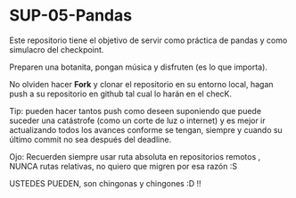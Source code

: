 # SUP-05-Pandas

Este repositorio tiene el objetivo de servir como práctica de pandas y como simulacro del checkpoint.

Preparen una botanita, pongan música y disfruten (es lo que importa).

No olviden hacer **Fork** y clonar el repositorio en su entorno local, hagan push a su repositorio en github tal cual lo harán en el checK.

Tip: pueden hacer tantos push como deseen suponiendo que puede suceder una catástrofe (como un corte de luz o internet) y es mejor ir actualizando todos los avances conforme se tengan, siempre y cuando su último commit no sea después del deadline.

Ojo: Recuerden siempre usar ruta absoluta en repositorios remotos , NUNCA rutas relativas, no quiero que migren por esa razón :S

USTEDES PUEDEN, son chingonas y chingones :D !!
